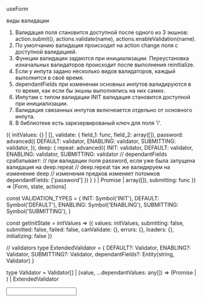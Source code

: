 useForm

виды валидации
1. Валидация поля становится доступной после одного из 3 экшнов: action.submit(), actions.validate(name), actions.enableValidation(name).
2. По умолчанию валидация происходит на action change поля с доступной валидацией.
3. Функции валидации задаются при инициализации. Переустановка изначальных валидаторов происходит после выполнения reinitialize.
4. Если у инпута задано несколько видов валидаторов, каждый выполнится в своё время.
5. dependantFields при изменении основных инпутов валидируются в то время, как если бы экшны выполнялись на них самих.
6. Инпутам с типом валидации INIT валидация становится доступной при инициализации.
7. Валидация связанных инпутов включеается отдельно от основного инпута.
8. В библиотеке есть зарезервированый ключ для поля 'i'.

({
  initValues: {} | [],
  validate: {
    field_1: func,
    field_2: array([]),
    password: advanced({
      DEFAULT: validator,
      ENABLING: validator,
      SUBMITTING: validator,
    }),
    deep: {
      repeat: advanced({
        INIT: validator,
        DEFAULT: validator,
        ENABLING: validator,
        SUBMITTING: validator
        // dependantFields срабатывает:
        // при валидации поля password, если уже была запущена валидация на deep.repeat
        // deep.repeat так же валидируем на изменение deep
        // изменения предков изменяет потомков
        dependantFields: ['password']
      })
    }
  } | Promise | array([]),
  submitting: func
}) => [Form, state, actions]

const VALIDATION_TYPES = {
  INIT: Symbol('INIT'),
  DEFAULT: Symbol('DEFAULT'),
  ENABLING: Symbol('ENABLING'),
  SUBMITTING: Symbol('SUBMITTING'),
}

const getInitState = initValues => ({
  values: initValues,
  submitting: false,
  submitted: false,
  failed: false,
  canValidate: {},
  errors: {},
  loaders: {},
  initializing: false
})

// validators
type ExtendedValidator = {
  DEFAULT?: Validator,
  ENABLING?: Validator,
  SUBMITTING?: Validator,
  dependantFields?: Entity(string, Validator)
}

type Validator = Validator[] |
  (value, ...dependantValues: any[]) => (Promise | ) |
  ExtendedValidator

<Form>
  <Input name='k' />
</Form>
